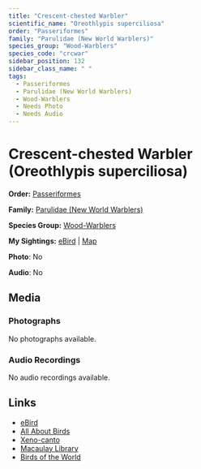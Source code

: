 ```yaml
---
title: "Crescent-chested Warbler"
scientific_name: "Oreothlypis superciliosa"
order: "Passeriformes"
family: "Parulidae (New World Warblers)"
species_group: "Wood-Warblers"
species_code: "crcwar"
sidebar_position: 132
sidebar_class_name: " "
tags: 
  - Passeriformes
  - Parulidae (New World Warblers)
  - Wood-Warblers
  - Needs Photo
  - Needs Audio
---
```


# Crescent-chested Warbler (Oreothlypis superciliosa)

**Order:** [Passeriformes](/tags/passeriformes)

**Family:** [Parulidae (New World Warblers)](/tags/parulidae-new-world-warblers)

**Species Group:** [Wood-Warblers](/tags/wood-warblers)

**My Sightings:** [eBird](https://ebird.org/lifelist?r=world&time=life&spp=crcwar) | [Map](/map?species_code=crcwar)

**Photo**: No 

**Audio**: No

## Media
### Photographs
No photographs available.

### Audio Recordings
No audio recordings available.

## Links
* [eBird](https://ebird.org/species/crcwar) 
* [All About Birds](https://www.allaboutbirds.org/guide/crcwar) 
* [Xeno-canto](https://www.xeno-canto.org/species/oreothlypis-superciliosa) 
* [Macaulay Library](https://search.macaulaylibrary.org/catalog?taxonCode=crcwar&sort=rating_rank_desc)
* [Birds of the World](https://birdsoftheworld.org/bow/species/crcwar)
